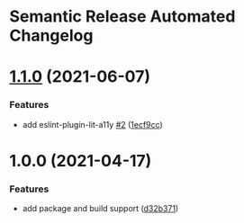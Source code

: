 # Semantic Release Automated Changelog

# [1.1.0](https://github.com/AlaskaAirlines/eslint-config-auro/compare/v1.0.0...v1.1.0) (2021-06-07)


### Features

* add eslint-plugin-lit-a11y [#2](https://github.com/AlaskaAirlines/eslint-config-auro/issues/2) ([1ecf9cc](https://github.com/AlaskaAirlines/eslint-config-auro/commit/1ecf9cc6c47ef5ca8178cd63c50a38c857de7ff9))

# 1.0.0 (2021-04-17)


### Features

* add package and build support ([d32b371](https://github.com/AlaskaAirlines/auro-eslint-config/commit/d32b3718564e4230f226821a08a8e54dd75a0f3a))
